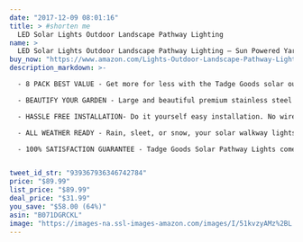 ```yaml
---
date: "2017-12-09 08:01:16"
title: > #shorten me
  LED Solar Lights Outdoor Landscape Pathway Lighting
name: >
  LED Solar Lights Outdoor Landscape Pathway Lighting – Sun Powered Yard Lights For Garden, Ground Path, Walkway, & Driveway, 8 Pack
buy_now: "https://www.amazon.com/Lights-Outdoor-Landscape-Pathway-Lighting/dp/B071DGRCKL?SubscriptionId=AKIAIA5RBQIWQVTCUEUQ&tag=coldcutdeals-20&linkCode=xm2&camp=2025&creative=165953&creativeASIN=B071DGRCKL"
description_markdown: >-

  - 8 PACK BEST VALUE - Get more for less with the Tadge Goods solar outdoor pathway lights. Your landscape yard lighting set will come with 8 super bright high powered, 15 lumen led, ready to use path lights in a gorgeous colored box packaged to perfection.

  - BEAUTIFY YOUR GARDEN - Large and beautiful premium stainless steel design to make your garden look impeccable and brighten the pathway you walk up and down everyday

  - HASSLE FREE INSTALLATION- Do it yourself easy installation. No wires, plugs, or headaches. Runs completely on solar power and automatically turns on at night and off during the day. Fully rechargeable means no more spending on replacement batteries

  - ALL WEATHER READY - Rain, sleet, or snow, your solar walkway lights are designed to withstand the elements so you can count on them year-round. Note: must be exposed to sun to get a full charge

  - 100% SATISFACTION GUARANTEE - Tadge Goods Solar Pathway Lights come with a 100% Satisfaction Guarantee. We back our customers and products without fail and are dedicated to address any product/service issues to ensure we deliver a 5-star experience for all our customers


tweet_id_str: "939367936346742784"
price: "$89.99"
list_price: "$89.99"
deal_price: "$31.99"
you_save: "$58.00 (64%)"
asin: "B071DGRCKL"
image: "https://images-na.ssl-images-amazon.com/images/I/51kvzyAMz%2BL.jpg"
---
```


